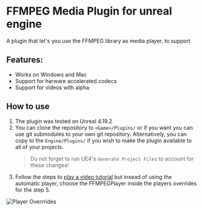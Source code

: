 FFMPEG Media Plugin for unreal engine 
===================================

A plugin that let's you use the FFMPEG library as media player, to support 


## Features:
   - Works on Windows and Mac
   - Support for harware accelerated codecs
   - Support for videos with alpha   

## How to use

1. The plugin was tested on Unreal 4.19.2
2. You can clone the repository to `<Game>/Plugins/` or if you want you can use git submodules to your own git repository. Alternatively, you can copy to the `Engine/Plugins/` if you wish to make the plugin available to all of your projects.
   > Do not forget to run UE4's `Generate Project Files` to account for these changes!
3. Follow the steps to [play a video tutorial](https://docs.unrealengine.com/en-us/Engine/MediaFramework/HowTo/FileMediaSource) but insead of using the automatic player, choose the FFMPEGPlayer inside the players overrides for the step 5.


![Player Overrrides](https://github.com/bakjos/FFMPEGMedia/blob/master/docs/mediatype.png)
